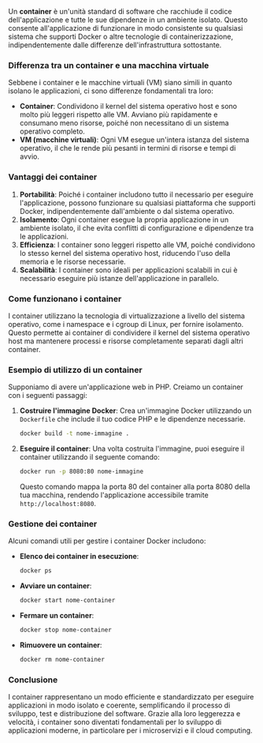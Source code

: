 Un **container** è un'unità standard di software che racchiude il codice dell'applicazione e tutte le sue dipendenze in un ambiente isolato. Questo consente all'applicazione di funzionare in modo consistente su qualsiasi sistema che supporti Docker o altre tecnologie di containerizzazione, indipendentemente dalle differenze dell'infrastruttura sottostante.

### Differenza tra un container e una macchina virtuale

Sebbene i container e le macchine virtuali (VM) siano simili in quanto isolano le applicazioni, ci sono differenze fondamentali tra loro:

- **Container**: Condividono il kernel del sistema operativo host e sono molto più leggeri rispetto alle VM. Avviano più rapidamente e consumano meno risorse, poiché non necessitano di un sistema operativo completo.
- **VM (macchine virtuali)**: Ogni VM esegue un'intera istanza del sistema operativo, il che le rende più pesanti in termini di risorse e tempi di avvio.

### Vantaggi dei container

1. **Portabilità**: Poiché i container includono tutto il necessario per eseguire l'applicazione, possono funzionare su qualsiasi piattaforma che supporti Docker, indipendentemente dall'ambiente o dal sistema operativo.
2. **Isolamento**: Ogni container esegue la propria applicazione in un ambiente isolato, il che evita conflitti di configurazione e dipendenze tra le applicazioni.
3. **Efficienza**: I container sono leggeri rispetto alle VM, poiché condividono lo stesso kernel del sistema operativo host, riducendo l'uso della memoria e le risorse necessarie.
4. **Scalabilità**: I container sono ideali per applicazioni scalabili in cui è necessario eseguire più istanze dell'applicazione in parallelo.

### Come funzionano i container

I container utilizzano la tecnologia di virtualizzazione a livello del sistema operativo, come i namespace e i cgroup di Linux, per fornire isolamento. Questo permette ai container di condividere il kernel del sistema operativo host ma mantenere processi e risorse completamente separati dagli altri container.

### Esempio di utilizzo di un container

Supponiamo di avere un'applicazione web in PHP. Creiamo un container con i seguenti passaggi:

1. **Costruire l'immagine Docker**:
   Crea un'immagine Docker utilizzando un `Dockerfile` che include il tuo codice PHP e le dipendenze necessarie.

   ```bash
   docker build -t nome-immagine .
   ```

2. **Eseguire il container**:
   Una volta costruita l'immagine, puoi eseguire il container utilizzando il seguente comando:

   ```bash
   docker run -p 8080:80 nome-immagine
   ```

   Questo comando mappa la porta 80 del container alla porta 8080 della tua macchina, rendendo l'applicazione accessibile tramite `http://localhost:8080`.

### Gestione dei container

Alcuni comandi utili per gestire i container Docker includono:

- **Elenco dei container in esecuzione**:
  ```bash
  docker ps
  ```

- **Avviare un container**:
  ```bash
  docker start nome-container
  ```

- **Fermare un container**:
  ```bash
  docker stop nome-container
  ```

- **Rimuovere un container**:
  ```bash
  docker rm nome-container
  ```

### Conclusione

I container rappresentano un modo efficiente e standardizzato per eseguire applicazioni in modo isolato e coerente, semplificando il processo di sviluppo, test e distribuzione del software. Grazie alla loro leggerezza e velocità, i container sono diventati fondamentali per lo sviluppo di applicazioni moderne, in particolare per i microservizi e il cloud computing.